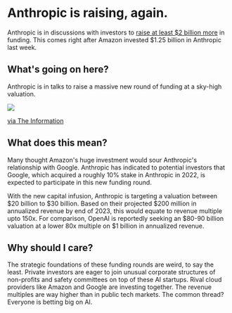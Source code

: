 # Anthropic is raising, again.

Anthropic is in discussions with investors to [raise at least $2 billion more](https://www.theinformation.com/articles/openai-rival-anthropic-in-talks-to-raise-2-billion-from-google-others-as-ai-arms-race-accelerates?rc=bdorru\&utm_source=bensbites\&utm_medium=referral\&utm_campaign=anthropic-is-raising-again) in funding. This comes right after Amazon invested $1.25 billion in Anthropic last week.

## What's going on here?

Anthropic is in talks to raise a massive new round of funding at a sky-high valuation.

![](https://media.beehiiv.com/cdn-cgi/image/fit=scale-down,format=auto,onerror=redirect,quality=80/uploads/asset/file/66c71de4-beaa-4046-8552-b3e62f02e0ac/image.png)

[via The Information](https://www.theinformation.com/articles/openai-rival-anthropic-in-talks-to-raise-2-billion-from-google-others-as-ai-arms-race-accelerates?utm_source=bensbites\&utm_medium=referral\&utm_campaign=anthropic-is-raising-again)

## What does this mean?

Many thought Amazon's huge investment would sour Anthropic's relationship with Google. Anthropic has indicated to potential investors that Google, which acquired a roughly 10% stake in Anthropic in 2022, is expected to participate in this new funding round.

With the new capital infusion, Anthropic is targeting a valuation between $20 billion to $30 billion. Based on their projected $200 million in annualized revenue by end of 2023, this would equate to revenue multiple upto 150x. For comparison, OpenAI is reportedly seeking an $80-90 billion valuation at a lower 80x multiple on $1 billion in annualized revenue.

## Why should I care?

The strategic foundations of these funding rounds are weird, to say the least. Private investors are eager to join unusual corporate structures of non-profits and safety committees on top of these AI startups. Rival cloud providers like Amazon and Google are investing together. The revenue multiples are way higher than in public tech markets. The common thread? Everyone is betting big on AI.
